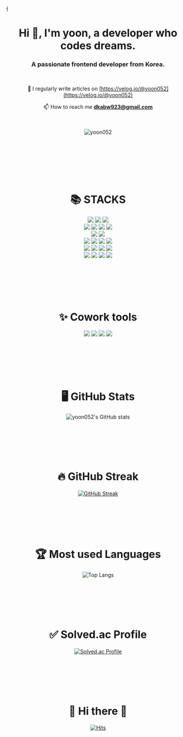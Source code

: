 ㅓ<br>

<h1 align="center">Hi 👋, I'm yoon, a developer who codes dreams.</h1>
<h3 align="center">A passionate frontend developer from Korea.</h3>

<br>

<div align=center>

  
📝 I regularly write articles on [https://velog.io/@yoon052](https://velog.io/@yoon052)

📫 How to reach me **dkabw923@gmail.com**

<br>

<p align="center"> <img src="https://komarev.com/ghpvc/?username=yoon052&label=Profile%20views&color=0e75b6&style=flat" alt="yoon052" /> </p>


</br>
  
</div>

</br>

<br><br><br>

<div align=center><h1>📚 STACKS</h1></div>

<div align=center>
  <img src="https://img.shields.io/badge/HTML5-E34F26?style=flat-plastic&logo=HTML5&logoColor=white"> 
  <img src="https://img.shields.io/badge/CSS3-1572B6?style=flat-plastic&logo=CSS3&logoColor=white">
  <img src="https://img.shields.io/badge/FontAwesome-528DD7?style=flat-plastic&logo=FontAwesome&logoColor=white">
  <br>
  
  <img src="https://img.shields.io/badge/Bootstrap-7952B3?style=flat-plastic&logo=Bootstrap&logoColor=white">
  <img src="https://img.shields.io/badge/jQuery-0769AD?style=flat-plastic&logo=jQuery&logoColor=white">
  <img src="https://img.shields.io/badge/JavaScript-F7DF1E?style=flat-plastic&logo=JavaScript&logoColor=black">
  <img src="https://img.shields.io/badge/TypeScript-3178C6?style=flat-plastic&logo=TypeScript&logoColor=white">
  <br>

  <img src="https://img.shields.io/badge/FireBase-FFCA28?style=flat-plastic&logo=FireBase&logoColor=white">
  <img src="https://img.shields.io/badge/MongoDB-47A248?style=flat-plastic&logo=MongoDB&logoColor=white">
  <br>

  <img src="https://img.shields.io/badge/React-61DAFB?style=flat-plastic&logo=react&logoColor=white">
  <img src="https://img.shields.io/badge/ReactQuery-FF4154?style=flat-plastic&logo=ReactQuery&logoColor=white">
  <img src="https://img.shields.io/badge/Node.js-339933?style=flat-plastic&logo=Node.js&logoColor=white">
  <img src="https://img.shields.io/badge/Express-000000?style=flat-plastic&logo=Express&logoColor=white">
  <br>

  <img src="https://img.shields.io/badge/Next.js-000000?style=flat-plastic&logo=Next.js&logoColor=white">
  <img src="https://img.shields.io/badge/Redux-764ABC?style=flat-plastic&logo=Redux&logoColor=white">
  <img src="https://img.shields.io/badge/Recoil-3578E5?style=flat-plastic&logo=Recoil&logoColor=white">
  <img src="https://img.shields.io/badge/CSSModules-000000?style=flat-plastic&logo=CSSModules&logoColor=white">
  <br>

  
  <img src="https://img.shields.io/badge/TailwindCSS-06B6D4?style=flat-plastic&logo=TailwindCSS&logoColor=white">
  <img src="https://img.shields.io/badge/Sanity-F03E2F?style=flat-plastic&logo=Sanity&logoColor=white">
  <img src="https://img.shields.io/badge/Vercel-000000?style=flat-plastic&logo=Vercel&logoColor=white">
  <img src="https://img.shields.io/badge/Git-F05032?style=flat-plastic&logo=Git&logoColor=white">
  <br><br>
</div>



</br>

<br><br><br>

<div align=center><h1>✨ Cowork tools</h1></div>

<div align=center>
  <img src="https://img.shields.io/badge/GitHub-181717?style=flat-plastic&logo=GitHub&logoColor=white">
  <img src="https://img.shields.io/badge/Notion-000000?style=flat-plastic&logo=Notion&logoColor=white">
  <img src="https://img.shields.io/badge/Slack-4A154B?style=flat-plastic&logo=Slack&logoColor=white">
  <img src="https://img.shields.io/badge/Trello-0052CC?style=flat-plastic&logo=Trello&logoColor=white">
</div>




</br>

<br><br><br><br>


<div align=center><h1>🖥 GitHub Stats</h1></div>




<div align="center">
  
![yoon052's GitHub stats](https://github-readme-stats-yoon052.vercel.app/api?username=yoon052&show_icons=true&theme=highcontrast)

</div>

</br>

<br><br><br>

<div align=center><h1>🔥 GitHub Streak </h1></div>


<div align="center">
  
[![GitHub Streak](https://github-readme-streak-stats-coral-mu.vercel.app?user=yoon052&theme=merko)](https://git.io/streak-stats)


</div>

</br>


</br>


<br><br>


<div align=center><h1>🏆 Most used Languages </h1></div>

<div align="center">

![Top Langs](https://github-readme-stats.vercel.app/api/top-langs/?username=yoon052&layout=compact&hide=php&theme=highcontrast)

</div>
</br></br>


<br><br>


<div align=center><h1>✅ Solved.ac Profile</h1></div>

<div align="center">

[![Solved.ac Profile](http://mazassumnida.wtf/api/v2/generate_badge?boj=ynj3126)](https://solved.ac/ynj3126/)

</div>
</br></br>




<br><br>
<div align=center><h1>👋 Hi there 👋</h1></div>


<div align=center>

[![Hits](https://hits.seeyoufarm.com/api/count/incr/badge.svg?url=https%3A%2F%2Fgithub.com%2Fyoon052&count_bg=%2332E7F0&title_bg=%23555555&icon=github.svg&icon_color=%23E7E7E7&title=hits&edge_flat=false)](https://hits.seeyoufarm.com)  

</div>

</br></br></br></br>






<!--
**yoon052/yoon052** is a ✨ _special_ ✨ repository because its `README.md` (this file) appears on your GitHub profile.

Here are some ideas to get you started:

- 🔭 I’m currently working on ...
- 🌱 I’m currently learning ...
- 👯 I’m looking to collaborate on ...
- 🤔 I’m looking for help with ...
- 💬 Ask me about ...
- 📫 How to reach me: ...
- 😄 Pronouns: ...
- ⚡ Fun fact: ...
-->


                    
